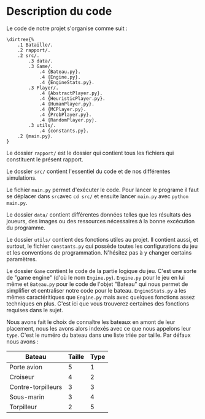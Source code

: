Description du code
====================

Le code de notre projet s'organise comme suit :
```
\dirtree{%
    .1 Bataille/.
    .2 rapport/.
    .2 src/.
        .3 data/.
        .3 Game/.
            .4 {Bateau.py}.
            .4 {Engine.py}.
            .4 {EngineStats.py}.
        .3 Player/.
            .4 {AbstractPlayer.py}.
            .4 {HeuristicPlayer.py}.
            .4 {HumanPlayer.py}.
            .4 {MCPlayer.py}.
            .4 {ProbPlayer.py}.
            .4 {RandomPlayer.py}.
        .3 utils/.
            .4 {constants.py}.
    .2 {main.py}.
}
```

Le dossier `rapport/` est le dossier qui contient tous les fichiers qui constituent le présent rapport.

Le dossier `src/` contient l'essentiel du code et de nos différentes simulations. 

Le fichier `main.py` permet d'exécuter le code. Pour lancer le programe il faut se déplacer dans `src`avec `cd src/` et ensuite lancer `main.py` avec `python main.py`.

Le dossier `data/` contient différentes données telles que les résultats des joueurs, des images ou des ressources nécessaires à la bonne excécution du programme.

Le dossier `utils/` contient des fonctions utiles au projet. Il contient aussi, et surtout, le fichier `constants.py` qui possède toutes les configurations du jeu et les conventions de programmation. N'hésitez pas à y changer certains paramètres.

Le dossier `Game` contient le code de la partie logique du jeu. C'est une sorte de "game engine" (d'où le nom `Engine.py`).
`Engine.py` pour le jeu en lui même et `Bateau.py` pour le code de l'objet "Bateau" qui nous permet de simplifier et centraliser notre code pour le bateau.
`EngineStats.py` a  les mêmes caractéritiques que `Engine.py` mais avec quelques fonctions assez techniques en plus. C'est ici que vous trouverez certaines des fonctions requises dans le sujet.

<!-- TODO Expliquer le type -->

Nous avons fait le choix de connaître les bateaux en amont de leur placement, nous les avons alors indexés avec ce que nous appelons leur `type`.
C'est le numéro du bateau dans une liste triée par taille. Par défaux nous avons :

Bateau              | Taille    | Type
--------------------|-----------|----
Porte avion         | 5         | 1
Croiseur            | 4         | 2
Contre-torpilleurs  | 3         | 3
Sous-marin          | 3         | 4
Torpilleur          | 2         | 5
